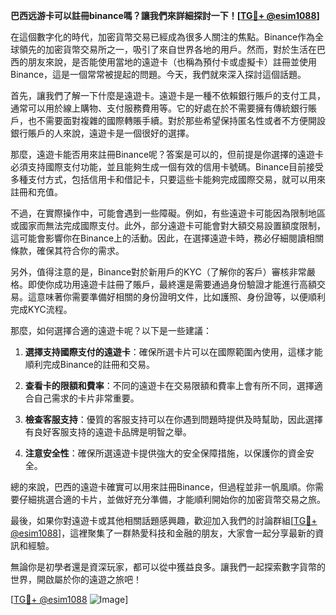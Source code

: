 **巴西远游卡可以註冊binance嗎？讓我們來詳細探討一下！[[TG💪+ @esim1088](https://t.me/s/esim1088)]**

在這個數字化的時代，加密貨幣交易已經成為很多人關注的焦點。Binance作為全球領先的加密貨幣交易所之一，吸引了來自世界各地的用戶。然而，對於生活在巴西的朋友來說，是否能使用當地的遠遊卡（也稱為預付卡或虛擬卡）註冊並使用Binance，這是一個常常被提起的問題。今天，我們就來深入探討這個話題。

首先，讓我們了解一下什麼是遠遊卡。遠遊卡是一種不依賴銀行賬戶的支付工具，通常可以用於線上購物、支付服務費用等。它的好處在於不需要擁有傳統銀行賬戶，也不需要面對複雜的國際轉賬手續。對於那些希望保持匿名性或者不方便開設銀行賬戶的人來說，遠遊卡是一個很好的選擇。

那麼，遠遊卡能否用來註冊Binance呢？答案是可以的，但前提是你選擇的遠遊卡必須支持國際支付功能，並且能夠生成一個有效的信用卡號碼。Binance目前接受多種支付方式，包括信用卡和借記卡，只要這些卡能夠完成國際交易，就可以用來註冊和充值。

不過，在實際操作中，可能會遇到一些障礙。例如，有些遠遊卡可能因為限制地區或國家而無法完成國際支付。此外，部分遠遊卡可能會對大額交易設置額度限制，這可能會影響你在Binance上的活動。因此，在選擇遠遊卡時，務必仔細閱讀相關條款，確保其符合你的需求。

另外，值得注意的是，Binance對於新用戶的KYC（了解你的客戶）審核非常嚴格。即使你成功用遠遊卡註冊了賬戶，最終還是需要通過身份驗證才能進行高額交易。這意味著你需要準備好相關的身份證明文件，比如護照、身份證等，以便順利完成KYC流程。

那麼，如何選擇合適的遠遊卡呢？以下是一些建議：

1. **選擇支持國際支付的遠遊卡**：確保所選卡片可以在國際範圍內使用，這樣才能順利完成Binance的註冊和交易。
   
2. **查看卡的限額和費率**：不同的遠遊卡在交易限額和費率上會有所不同，選擇適合自己需求的卡片非常重要。

3. **檢查客服支持**：優質的客服支持可以在你遇到問題時提供及時幫助，因此選擇有良好客服支持的遠遊卡品牌是明智之舉。

4. **注意安全性**：確保所選遠遊卡提供強大的安全保障措施，以保護你的資金安全。

總的來說，巴西的遠遊卡確實可以用來註冊Binance，但過程並非一帆風順。你需要仔細挑選合適的卡片，並做好充分準備，才能順利開始你的加密貨幣交易之旅。

最後，如果你對遠遊卡或其他相關話題感興趣，歡迎加入我們的討論群組[[TG💪+ @esim1088](https://t.me/s/esim1088)]，這裡聚集了一群熱愛科技和金融的朋友，大家會一起分享最新的資訊和經驗。

無論你是初學者還是資深玩家，都可以從中獲益良多。讓我們一起探索數字貨幣的世界，開啟屬於你的遠遊之旅吧！

[[TG💪+ @esim1088](https://t.me/s/esim1088) ![Image](https://i.postimg.cc/4NQfJmqS/Snipaste-2025-05-13-00-14-12.png)]